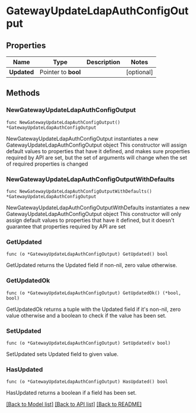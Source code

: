 # GatewayUpdateLdapAuthConfigOutput

## Properties

Name | Type | Description | Notes
------------ | ------------- | ------------- | -------------
**Updated** | Pointer to **bool** |  | [optional] 

## Methods

### NewGatewayUpdateLdapAuthConfigOutput

`func NewGatewayUpdateLdapAuthConfigOutput() *GatewayUpdateLdapAuthConfigOutput`

NewGatewayUpdateLdapAuthConfigOutput instantiates a new GatewayUpdateLdapAuthConfigOutput object
This constructor will assign default values to properties that have it defined,
and makes sure properties required by API are set, but the set of arguments
will change when the set of required properties is changed

### NewGatewayUpdateLdapAuthConfigOutputWithDefaults

`func NewGatewayUpdateLdapAuthConfigOutputWithDefaults() *GatewayUpdateLdapAuthConfigOutput`

NewGatewayUpdateLdapAuthConfigOutputWithDefaults instantiates a new GatewayUpdateLdapAuthConfigOutput object
This constructor will only assign default values to properties that have it defined,
but it doesn't guarantee that properties required by API are set

### GetUpdated

`func (o *GatewayUpdateLdapAuthConfigOutput) GetUpdated() bool`

GetUpdated returns the Updated field if non-nil, zero value otherwise.

### GetUpdatedOk

`func (o *GatewayUpdateLdapAuthConfigOutput) GetUpdatedOk() (*bool, bool)`

GetUpdatedOk returns a tuple with the Updated field if it's non-nil, zero value otherwise
and a boolean to check if the value has been set.

### SetUpdated

`func (o *GatewayUpdateLdapAuthConfigOutput) SetUpdated(v bool)`

SetUpdated sets Updated field to given value.

### HasUpdated

`func (o *GatewayUpdateLdapAuthConfigOutput) HasUpdated() bool`

HasUpdated returns a boolean if a field has been set.


[[Back to Model list]](../README.md#documentation-for-models) [[Back to API list]](../README.md#documentation-for-api-endpoints) [[Back to README]](../README.md)


